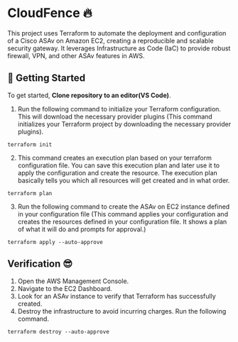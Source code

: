 # CloudFence 🔥

This project uses Terraform to automate the deployment and configuration of a Cisco ASAv on Amazon EC2, creating a
reproducible and scalable security gateway. It leverages Infrastructure as Code (IaC) to provide robust firewall, VPN, and other
ASAv features in AWS.

## 🚀 Getting Started

To get started, **Clone repository to an editor(VS Code)**.
1. Run the following command to initialize your Terraform configuration. This will download the necessary provider plugins (This command initializes your Terraform project by downloading the necessary provider plugins).
```
terraform init
```
2. This command creates an execution plan based on your terraform configuration file. You can save this execution plan and later use it to apply the configuration and create the resource. The execution plan basically tells you which all resources will get created and in what order.
```
terraform plan
```
3. Run the following command to create the ASAv on EC2 instance defined in your configuration file (This command applies your configuration and creates the resources defined in your configuration file. It shows a plan of what it will do and prompts for approval.)
```
terraform apply --auto-approve
```
## Verification 😎
1. Open the AWS Management Console. 
2. Navigate to the EC2 Dashboard.
3. Look for an ASAv instance to verify that Terraform has successfully created.
4. Destroy the infrastructure to avoid incurring charges. Run the following command.
```
terraform destroy --auto-approve
```
